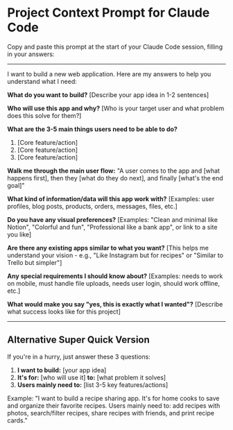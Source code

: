 # Project Context Prompt for Claude Code

Copy and paste this prompt at the start of your Claude Code session, filling in your answers:

---

I want to build a new web application. Here are my answers to help you understand what I need:

**What do you want to build?**
[Describe your app idea in 1-2 sentences]

**Who will use this app and why?**
[Who is your target user and what problem does this solve for them?]

**What are the 3-5 main things users need to be able to do?**
1. [Core feature/action]
2. [Core feature/action]
3. [Core feature/action]

**Walk me through the main user flow:**
"A user comes to the app and [what happens first], then they [what do they do next], and finally [what's the end goal]"

**What kind of information/data will this app work with?**
[Examples: user profiles, blog posts, products, orders, messages, files, etc.]

**Do you have any visual preferences?**
[Examples: "Clean and minimal like Notion", "Colorful and fun", "Professional like a bank app", or link to a site you like]

**Are there any existing apps similar to what you want?**
[This helps me understand your vision - e.g., "Like Instagram but for recipes" or "Similar to Trello but simpler"]

**Any special requirements I should know about?**
[Examples: needs to work on mobile, must handle file uploads, needs user login, should work offline, etc.]

**What would make you say "yes, this is exactly what I wanted"?**
[Describe what success looks like for this project]

---

## Alternative Super Quick Version

If you're in a hurry, just answer these 3 questions:

1. **I want to build:** [your app idea]
2. **It's for:** [who will use it] **to:** [what problem it solves]
3. **Users mainly need to:** [list 3-5 key features/actions]

Example:
"I want to build a recipe sharing app. It's for home cooks to save and organize their favorite recipes. Users mainly need to: add recipes with photos, search/filter recipes, share recipes with friends, and print recipe cards."